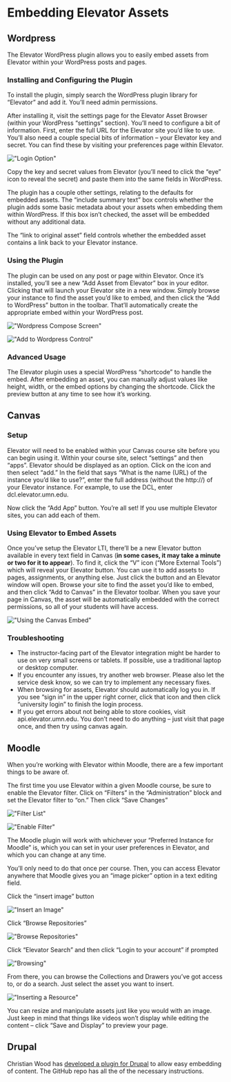 # Embedding Elevator Assets

## Wordpress

The Elevator WordPress plugin allows you to easily embed assets from Elevator within your WordPress posts and pages.

### Installing and Configuring the Plugin

To install the plugin, simply search the WordPress plugin library for “Elevator” and add it. You’ll need admin permissions.

After installing it, visit the settings page for the Elevator Asset Browser (within your WordPress “settings” section).  You’ll need to configure a bit of information.  First, enter the full URL for the Elevator site you’d like to use. You’ll also need a couple special bits of information – your Elevator key and secret.  You can find these by visiting your preferences page within Elevator.

!["Login Option"](./login.png)

Copy the key and secret values from Elevator (you’ll need to click the “eye” icon to reveal the secret) and paste them into the same fields in WordPress.

The plugin has a couple other settings, relating to the defaults for embedded assets.  The “include summary text” box controls whether the plugin adds some basic metadata about your assets when embedding them within WordPress.  If this box isn’t checked, the asset will be embedded without any additional data.

The “link to original asset” field controls whether the embedded asset contains a link back to your Elevator instance.

### Using the Plugin

The plugin can be used on any post or page within Elevator.  Once it’s installed, you’ll see a new “Add Asset from Elevator” box in your editor.  Clicking that will launch your Elevator site in a new window.  Simply browse your instance to find the asset you’d like to embed, and then click the “Add to WordPress” button in the toolbar.  That’ll automatically create the appropriate embed within your WordPress post.

!["Wordpress Compose Screen"](./wp-compose.png)

!["Add to Wordpress Control"](./wp-add.png)

### Advanced Usage

The Elevator plugin uses a special WordPress “shortcode” to handle the embed.  After embedding an asset, you can manually adjust values like height, width, or the embed options by changing the shortcode.  Click the preview button at any time to see how it’s working.


## Canvas

### Setup

Elevator will need to be enabled within your Canvas course site before you can begin using it.  Within your course site, select “settings” and then “apps”. Elevator should be displayed as an option.  Click on the icon and then select “add.” In the field that says “What is the name (URL) of the instance you’d like to use?”, enter the full address (without the http://) of your Elevator instance. For example, to use the DCL, enter dcl.elevator.umn.edu.

Now click the “Add App” button.  You’re all set!  If you use multiple Elevator sites, you can add each of them.

### Using Elevator to Embed Assets

Once you’ve setup the Elevator LTI, there’ll be a new Elevator button available in every text field in Canvas (**in some cases, it may take a minute or two for it to appear**).  To find it, click the “V” icon (“More External Tools”) which will reveal your Elevator button.  You can use it to add assets to pages, assignments, or anything else. Just click the button and an Elevator window will open.  Browse your site to find the asset you’d like to embed, and then click “Add to Canvas” in the Elevator toolbar. When you save your page in Canvas, the asset will be automatically embedded with the correct permissions, so all of your students will have access.

!["Using the Canvas Embed"](./canvas-animation.gif)

### Troubleshooting

* The instructor-facing part of the Elevator integration might be harder to use on very small screens or tablets.  If possible, use a traditional laptop or desktop computer.
* If you encounter any issues, try another web browser.  Please also let the service desk know, so we can try to implement any necessary fixes.
* When browsing for assets, Elevator should automatically log you in.  If you see “sign in” in the upper right corner, click that icon and then click “university login” to finish the login process.
* If you get errors about not being able to store cookies, visit api.elevator.umn.edu.  You don’t need to do anything – just visit that page once, and then try using canvas again.

## Moodle

When you’re working with Elevator within Moodle, there are a few important things to be aware of.

The first time you use Elevator within a given Moodle course, be sure to enable the Elevator filter.  Click on “Filters” in the “Administration” block and set the Elevator filter to “on.”  Then click “Save Changes”
 
 !["Filter List"](./moodle-filters.png)

!["Enable  Filter"](./moodle-enable-filter.png)



The Moodle plugin will work with whichever your “Preferred Instance for Moodle” is, which you can set in your user preferences in Elevator, and which you can change at any time.

You’ll only need to do that once per course.  Then, you can access Elevator anywhere that Moodle gives you an “image picker” option in a text editing field.

Click the “insert image” button

!["Insert an Image"](./moodle-insert.png)

Click “Browse Repositories”

!["Browse Repositories"](./moodle-browse.png)

Click “Elevator Search” and then click “Login to your account” if prompted

!["Browsing"](./moodle-browsing.png)

From there, you can browse the Collections and Drawers you’ve got access to, or do a search.  Just select the asset you want to insert.

!["Inserting a Resource"](./moodle-resource.png)

You can resize and manipulate assets just like you would with an image.  Just keep in mind that things like videos won’t display while editing the content – click “Save and Display” to preview your page.

## Drupal

Christian Wood has [developed a plugin for Drupal](https://github.umn.edu/extension-technology/elevator_drupal) to allow easy embedding of content. The GitHub repo has all the of the necessary instructions.